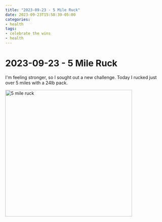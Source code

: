 ```yaml
---
title: "2023-09-23 - 5 Mile Ruck"
date: 2023-09-23T15:58:39-05:00
categories:
- health
tags:
- celebrate the wins
- health
---
```


# 2023-09-23 - 5 Mile Ruck

I'm feeling stronger, so I sought out a new challenge.  Today I rucked just over 5 miles with a 24lb pack.


<img src="/images/2023-09-23-5-mile-ruck.png" alt="5 mile ruck" width="400" />
